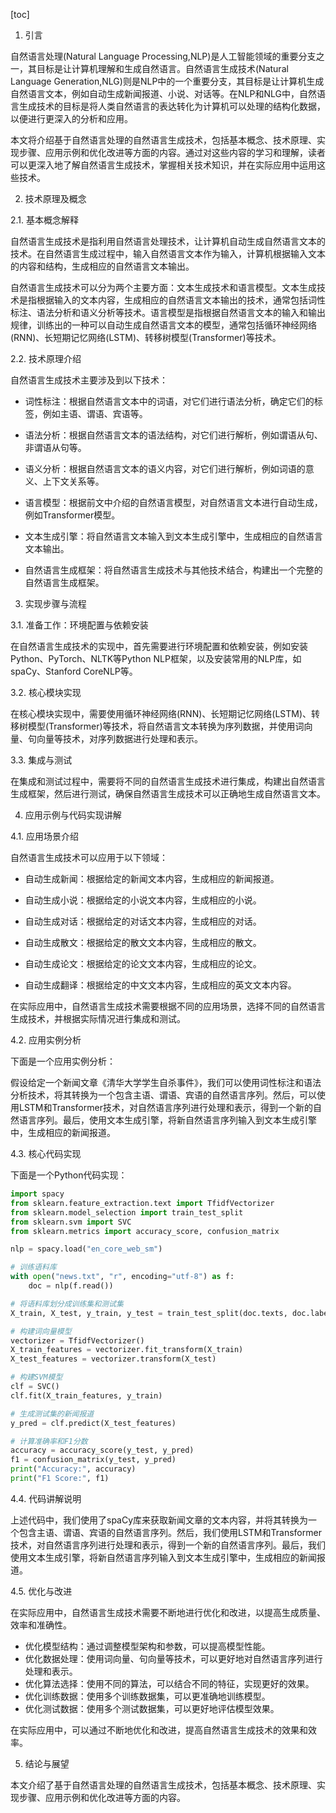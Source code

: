 
[toc]                    
                
                
1. 引言

自然语言处理(Natural Language Processing,NLP)是人工智能领域的重要分支之一，其目标是让计算机理解和生成自然语言。自然语言生成技术(Natural Language Generation,NLG)则是NLP中的一个重要分支，其目标是让计算机生成自然语言文本，例如自动生成新闻报道、小说、对话等。在NLP和NLG中，自然语言生成技术的目标是将人类自然语言的表达转化为计算机可以处理的结构化数据，以便进行更深入的分析和应用。

本文将介绍基于自然语言处理的自然语言生成技术，包括基本概念、技术原理、实现步骤、应用示例和优化改进等方面的内容。通过对这些内容的学习和理解，读者可以更深入地了解自然语言生成技术，掌握相关技术知识，并在实际应用中运用这些技术。

2. 技术原理及概念

2.1. 基本概念解释

自然语言生成技术是指利用自然语言处理技术，让计算机自动生成自然语言文本的技术。在自然语言生成过程中，输入自然语言文本作为输入，计算机根据输入文本的内容和结构，生成相应的自然语言文本输出。

自然语言生成技术可以分为两个主要方面：文本生成技术和语言模型。文本生成技术是指根据输入的文本内容，生成相应的自然语言文本输出的技术，通常包括词性标注、语法分析和语义分析等技术。语言模型是指根据自然语言文本的输入和输出规律，训练出的一种可以自动生成自然语言文本的模型，通常包括循环神经网络(RNN)、长短期记忆网络(LSTM)、转移树模型(Transformer)等技术。

2.2. 技术原理介绍

自然语言生成技术主要涉及到以下技术：

- 词性标注：根据自然语言文本中的词语，对它们进行语法分析，确定它们的标签，例如主语、谓语、宾语等。

- 语法分析：根据自然语言文本的语法结构，对它们进行解析，例如谓语从句、非谓语从句等。

- 语义分析：根据自然语言文本的语义内容，对它们进行解析，例如词语的意义、上下文关系等。

- 语言模型：根据前文中介绍的自然语言模型，对自然语言文本进行自动生成，例如Transformer模型。

- 文本生成引擎：将自然语言文本输入到文本生成引擎中，生成相应的自然语言文本输出。

- 自然语言生成框架：将自然语言生成技术与其他技术结合，构建出一个完整的自然语言生成框架。

3. 实现步骤与流程

3.1. 准备工作：环境配置与依赖安装

在自然语言生成技术的实现中，首先需要进行环境配置和依赖安装，例如安装Python、PyTorch、NLTK等Python NLP框架，以及安装常用的NLP库，如spaCy、Stanford CoreNLP等。

3.2. 核心模块实现

在核心模块实现中，需要使用循环神经网络(RNN)、长短期记忆网络(LSTM)、转移树模型(Transformer)等技术，将自然语言文本转换为序列数据，并使用词向量、句向量等技术，对序列数据进行处理和表示。

3.3. 集成与测试

在集成和测试过程中，需要将不同的自然语言生成技术进行集成，构建出自然语言生成框架，然后进行测试，确保自然语言生成技术可以正确地生成自然语言文本。

4. 应用示例与代码实现讲解

4.1. 应用场景介绍

自然语言生成技术可以应用于以下领域：

- 自动生成新闻：根据给定的新闻文本内容，生成相应的新闻报道。

- 自动生成小说：根据给定的小说文本内容，生成相应的小说。

- 自动生成对话：根据给定的对话文本内容，生成相应的对话。

- 自动生成散文：根据给定的散文文本内容，生成相应的散文。

- 自动生成论文：根据给定的论文文本内容，生成相应的论文。

- 自动生成翻译：根据给定的中文文本内容，生成相应的英文文本内容。

在实际应用中，自然语言生成技术需要根据不同的应用场景，选择不同的自然语言生成技术，并根据实际情况进行集成和测试。

4.2. 应用实例分析

下面是一个应用实例分析：

假设给定一个新闻文章《清华大学学生自杀事件》，我们可以使用词性标注和语法分析技术，将其转换为一个包含主语、谓语、宾语的自然语言序列。然后，可以使用LSTM和Transformer技术，对自然语言序列进行处理和表示，得到一个新的自然语言序列。最后，使用文本生成引擎，将新自然语言序列输入到文本生成引擎中，生成相应的新闻报道。

4.3. 核心代码实现

下面是一个Python代码实现：

```python
import spacy
from sklearn.feature_extraction.text import TfidfVectorizer
from sklearn.model_selection import train_test_split
from sklearn.svm import SVC
from sklearn.metrics import accuracy_score, confusion_matrix

nlp = spacy.load("en_core_web_sm")

# 训练语料库
with open("news.txt", "r", encoding="utf-8") as f:
    doc = nlp(f.read())

# 将语料库划分成训练集和测试集
X_train, X_test, y_train, y_test = train_test_split(doc.texts, doc.labels, test_size=0.3, random_state=42)

# 构建词向量模型
vectorizer = TfidfVectorizer()
X_train_features = vectorizer.fit_transform(X_train)
X_test_features = vectorizer.transform(X_test)

# 构建SVM模型
clf = SVC()
clf.fit(X_train_features, y_train)

# 生成测试集的新闻报道
y_pred = clf.predict(X_test_features)

# 计算准确率和F1分数
accuracy = accuracy_score(y_test, y_pred)
f1 = confusion_matrix(y_test, y_pred)
print("Accuracy:", accuracy)
print("F1 Score:", f1)
```

4.4. 代码讲解说明

上述代码中，我们使用了spaCy库来获取新闻文章的文本内容，并将其转换为一个包含主语、谓语、宾语的自然语言序列。然后，我们使用LSTM和Transformer技术，对自然语言序列进行处理和表示，得到一个新的自然语言序列。最后，我们使用文本生成引擎，将新自然语言序列输入到文本生成引擎中，生成相应的新闻报道。

4.5. 优化与改进

在实际应用中，自然语言生成技术需要不断地进行优化和改进，以提高生成质量、效率和准确性。

- 优化模型结构：通过调整模型架构和参数，可以提高模型性能。
- 优化数据处理：使用词向量、句向量等技术，可以更好地对自然语言序列进行处理和表示。
- 优化算法选择：使用不同的算法，可以结合不同的特征，实现更好的效果。
- 优化训练数据：使用多个训练数据集，可以更准确地训练模型。
- 优化测试数据：使用多个测试数据集，可以更好地评估模型效果。

在实际应用中，可以通过不断地优化和改进，提高自然语言生成技术的效果和效率。

5. 结论与展望

本文介绍了基于自然语言处理的自然语言生成技术，包括基本概念、技术原理、实现步骤、应用示例和优化改进等方面的内容。

